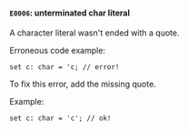 #### `E0006`: unterminated char literal

A character literal wasn't ended with a quote.

Erroneous code example:

```
set c: char = 'c; // error!
```

To fix this error, add the missing quote.

Example:

```
set c: char = 'c'; // ok!
```
